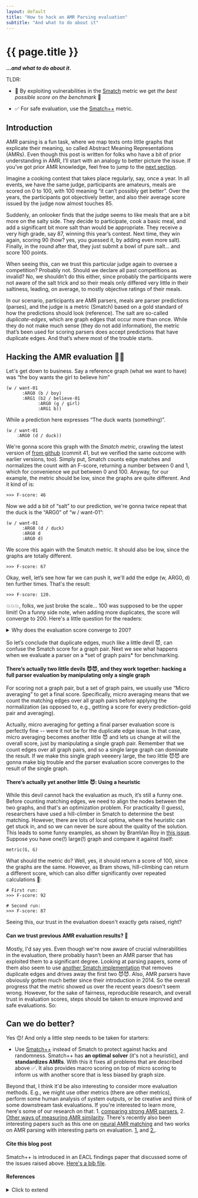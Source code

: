 ```yaml
---
layout: default
title: "How to hack an AMR Parsing evaluation"
subtitle: "And what to do about it"
---
```


# {{ page.title }}

**...*and what to do about it*.**

TLDR:

- 🤯 By exploiting vulnerabilities in the [Smatch](https://github.com/snowblink14/smatch) metric we get *the best possible score on the benchmark* 🚀

- ✅ For safe evaluation, use the [Smatch++](https://github.com/flipz357/smatchpp) metric.

## Introduction

AMR parsing is a fun task, where we map texts onto little graphs that explicate their meaning, so called Abstract Meaning Representations (AMRs). Even though this post is written for folks who have a bit of prior understanding in AMR, I’ll start with an analogy to better picture the issue. If you’ve got prior AMR knowledge, feel free to jump to the [next section](#hacking-the-amr-eval).

Imagine a cooking contest that takes place regularly, say, once a year. In all events, we have the same judge, participants are amateurs, meals are scored on 0 to 100, with 100 meaning “it can’t possibly get better”. Over the years, the participants got objectively better, and also their average score issued by the judge now almost touches 85.

Suddenly, an onlooker finds that the judge seems to like meals that are a bit more on the salty side. They decide to participate, cook a basic meal, and add a significant bit more salt than would be appropriate. They receive a very high grade, say 87, winning this year’s contest. Next time, they win again, scoring 90 (how? yes, you guessed it, by adding even more salt). Finally, in the round after that, they just submit a bowl of pure salt… and score 100 points.

When seeing this, can we trust this particular judge again to oversee a competition? Probably not. Should we declare all past competitions as invalid? No, we shouldn’t do this either, since probably the participants were not aware of the salt trick and so their meals only differed very little in their saltiness, leading, on average, to mostly objective ratings of their meals.

In our scenario, participants are AMR parsers, meals are parser predictions (parses), and the judge is a metric (Smatch) based on a gold standard of how the predictions should look (reference). The salt are so-called *duplicate-edges*, which are graph edges that occur more than once. While they do not make much sense (they do not add information), the metric that’s been used for scoring parsers does accept predictions that have duplicate edges. And that’s where most of the trouble starts.

## Hacking the AMR evaluation 🕵️‍♀️ <a id="hacking-the-amr-eval"></a>

Let's get down to business. Say a reference graph (what we want to have) was “the boy wants the girl to believe him”

```
(w / want-01
      :ARG0 (b / boy)
      :ARG1 (b2 / believe-01
            :ARG0 (g / girl)
            :ARG1 b))
```

While a prediction here expresses “The duck wants (something)”.

```
(w / want-01
  	:ARG0 (d / duck))
```
 
We're gonna score this graph with the *Smatch metric*, crawling the latest version of [from github](https://github.com/snowblink14/smatch) (commit 41, but we verified the same outcome with earlier versions, too). Simply put, Smatch counts edge matches and normalizes the count with an F-score, returning a number between 0 and 1, which for convenience we put between 0 and 100. Anyway, for our example, the metric should be low, since the graphs are quite different. And it kind of is:

```
>>> F-score: 46
```

Now we add a bit of “salt” to our prediction, we're gonna twice repeat that the duck is the “ARG0” of “w / want-01”:

```
(w / want-01
      :ARG0 (d / duck)
      :ARG0 d
      :ARG0 d)
```

We score this again with the Smatch metric. It should also be low, since the graphs are totally different.

```
>>> F-score: 67
```

Okay, well, let’s see how far we can push it, we'll add the edge (w, ARG0, d) ten further times. That's the result:

```
>>> F-score: 120.
```

💥💥💥, folks, we just broke the scale... 100 was supposed to be the upper limit! On a funny side note, when adding more duplicates, the score will converge to 200. Here's a little question for the readers: 
<details> 
  <summary>Why does the evaluation score converge to 200? </summary>
   It’s because of the harmonic mean in the F-score formula. By increasing the matching edges with our duplicate trick, the precision will converge to 100, while the recall will continuosly grow (due to it being normalized by the size of the reference graph which doesn’t change in size). In the harmonic mean of the F-measure we then have: lim[x -> inf] 2 * x * 100 / (100 + x) = 200.
</details>
<br>
So let’s conclude that duplicate edges, much like a little devil 😈, can confuse the Smatch score for a graph pair. Next we see what happens when we evaluate a parser on a *set of graph pairs* for benchmarking.

#### There’s actually two little devils 😈😈, and they work together: hacking a full parser evaluation by manipulating only a single graph

For scoring not a graph pair, but a set of graph pairs, we usually use “Micro averaging” to get a final score. Specifically, micro averaging means that we count the matching edges over all graph pairs before applying the normalization (as opposed to, e.g., getting a score for every prediction-gold pair and averaging). 

Actually, micro averaging for getting a final parser evaluation score is perfectly fine -- were it not be for the duplicate edge issue. In that case, micro averaging becomes another little 😈 and lets us change at will the overall score, just by manipulating a single graph pair. Remember that we count edges over all graph pairs, and so a single large graph can dominate the result. If we make this single graph veeeery large, the two little 😈😈 are gonna make big trouble and the parser evaluation score converges to the result of the single graph.

#### There’s actually yet another little 😈: Using a heuristic 

While this devil cannot hack the evaluation as much, it’s still a funny one. Before counting matching edges, we need to align the nodes between the two graphs, and that's an optimization problem. For practicality (I guess), researchers have used a hill-climber in Smatch to determine the best matching. However, there are lots of local optima, where the heuristic can get stuck in, and so we can never be sure about the quality of the solution. This leads to some funny examples, as shown by BramVan Roy in [this issue](https://github.com/snowblink14/smatch/issues/43). Suppose you have one(!) large(!) graph and compare it against itself:

```
metric(G, G)
```

What should the metric do? Well, yes, it should return a score of 100, since the graphs are the same. However, as Bram shows, hill-climbing can return a different score, which can also differ significantly over repeated calculations 🥴:

```
# First run:
>>> F-score: 92

# Second run:
>>> F-score: 87
```

Seeing this, our trust in the evaluation doesn't exactly gets raised, right?

#### Can we trust previous AMR evaluation results? 🤔

Mostly, I'd say yes. Even though we're now aware of crucial vulnerabilities in the evaluation, there probably hasn’t been an AMR parser that has exploited them to a significant degree. Looking at parsing papers, some of them also seem to use [another Smatch implementation](https://github.com/ChunchuanLv/amr-evaluation-tool-enhanced) that removes duplicate edges and drives away the first two 😈😈. Also, AMR parsers have obviously gotten much better since their introduction in 2014. So the overall progress that the metric showed us over the recent years doesn't seem wrong. However, for the sake of fairness, reproducible research, and overall trust in evaluation scores, steps should be taken to ensure improved and safe evaluations. So:

## Can we do better?

Yes 😊! And only a little step needs to be taken for starters:

- Use [Smatch++](https://github.com/flipz357/smatchpp) instead of Smatch to protect against hacks and randomness. Smatch++ has **an optimal solver** (it's not a heuristic), and **standardizes AMRs**. With this it fixes all problems that are described above ✅. It also provides macro scoring on top of micro scoring to inform us with another score that is less biased by graph size.

Beyond that, I think it'd be also interesting to consider more evaluation methods. E.g., we might use other metrics (there are other metrics), perform some human analysis of system outputs, or be creative and think of some downstream task evaluations. If you're interested to learn more, here's some of our research on that: 1. [comparing strong AMR parsers](https://aclanthology.org/2022.eval4nlp-1.4/), 2. [Other ways of measuring AMR similarity](https://aclanthology.org/2021.tacl-1.85/). There's recently also been interesting papers such as this one on [neural AMR matching](https://aclanthology.org/2023.acl-long.892/) and two works on AMR parsing with interesting parts on evaluation. [1.](https://aclanthology.org/2023.acl-short.137) and [2.](https://aclanthology.org/2023.findings-acl.125).

#### Cite this blog post

Smatch++ is introduced in an EACL findings paper that discussed some of the issues raised above. [Here's a bib file](https://github.com/flipz357/smatchpp#citation).

#### References

<details markdown="1"> 
<summary> Click to extend </summary>

[Abstract Meaning Representation for Sembanking](https://aclanthology.org/W13-2322) (Banarescu et al., LAW 2013)

[Smatch: an Evaluation Metric for Semantic Feature Structures](https://aclanthology.org/P13-2131) (Cai & Knight, ACL 2013)

[SMATCH++: Standardized and Extended Evaluation of Semantic Graphs](https://aclanthology.org/2023.findings-eacl.118) (Opitz, Findings 2023)

[Better Smatch = Better Parser? AMR evaluation is not so simple anymore](https://aclanthology.org/2022.eval4nlp-1.4) (Opitz & Frank, Eval4NLP 2022)

[AMRs Assemble! Learning to Ensemble with Autoregressive Models for AMR Parsing](https://aclanthology.org/2023.acl-short.137) (Martínez Lorenzo et al., ACL 2023)

[Incorporating Graph Information in Transformer-based AMR Parsing](https://aclanthology.org/2023.findings-acl.125) (Vasylenko et al., Findings 2023)

[Weisfeiler-Leman in the Bamboo: Novel AMR Graph Metrics and a Benchmark for AMR Graph Similarity](https://aclanthology.org/2021.tacl-1.85) (Opitz et al., TACL 2021)

[Evaluate AMR Graph Similarity via Self-supervised Learning](https://aclanthology.org/2023.acl-long.892) (Shou & Lin, ACL 2023)

</details>






